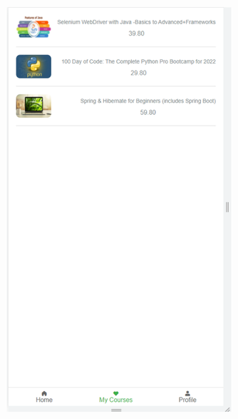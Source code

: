 <!-- 1.This is a online learning platform for mobile, build with Java(backend), Vue(Frontend), Cube-UI(mobile layout), Spingboot(backend Famework), 
Guava(Caching), Mybatis(Connect backend and database), MySQL(database)


2.Please set up backend environment, make sure using Java 1.8 JDK, check your database connnetion such as schema name, connection port is 8089

3.Please set up the frontend environment, go the frontend direction, using "npm install" get all dependencies, entire port is localhost:8080/

App demo:

    Public Route:

    1. Login and Register:
        ![](demo\course_detail.jpg)


    2. Main Page:
    ![](demo/main_page.jpg)

    
    3. Course Detial:
    ![](demo/Login.jpg)




    Private Route:

    1. Course Order:
    ![](demo/course_order.jpg)


    2. Purchased Courses:
    ![](demo/courses_page.jpg) -->


![](demo/courses_page.jpg)

    

